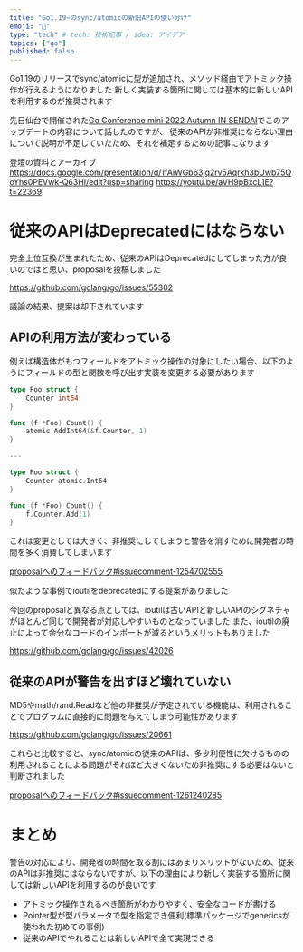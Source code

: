 ```yaml
---
title: "Go1.19~のsync/atomicの新旧APIの使い分け"
emoji: "👋"
type: "tech" # tech: 技術記事 / idea: アイデア
topics: ["go"]
published: false
---
```


Go1.19のリリースでsync/atomicに型が追加され、メソッド経由でアトミック操作が行えるようになりました
新しく実装する箇所に関しては基本的に新しいAPIを利用するのが推奨されます

先日仙台で開催された[Go Conference mini 2022 Autumn IN SENDAI](https://sendaigo.connpass.com/event/256463/)でこのアップデートの内容について話したのですが、 従来のAPIが非推奨にならない理由について説明が不足していたため、それを補足するための記事になります

登壇の資料とアーカイブ
https://docs.google.com/presentation/d/1fAiWGb63jq2rv5Aqrkh3bUwb75QoYhs0PEVwk-Q63HI/edit?usp=sharing
https://youtu.be/aVH9pBxcL1E?t=22369

# 従来のAPIはDeprecatedにはならない

完全上位互換が生まれたため、従来のAPIはDeprecatedにしてしまった方が良いのではと思い、proposalを投稿しました

https://github.com/golang/go/issues/55302

議論の結果、提案は却下されています

## APIの利用方法が変わっている

例えば構造体がもつフィールドをアトミック操作の対象にしたい場合、以下のようにフィールドの型と関数を呼び出す実装を変更する必要があります

```go
type Foo struct {
	Counter int64
}

func (f *Foo) Count() {
	atomic.AddInt64(&f.Counter, 1)
}

---

type Foo struct {
	Counter atomic.Int64
}

func (f *Foo) Count() {
	f.Counter.Add(1)
}
```

これは変更としては大きく、非推奨にしてしまうと警告を消すために開発者の時間を多く消費してしまいます

[proposalへのフィードバック#issuecomment-1254702555](https://github.com/golang/go/issues/55302#issuecomment-1254702555)

似たような事例でioutilをdeprecatedにする提案がありました

今回のproposalと異なる点としては、ioutilは古いAPIと新しいAPIのシグネチャがほとんど同じで開発者が対応しやすいものとなっていました
また、ioutilの廃止によって余分なコードのインポートが減るというメリットもありました

https://github.com/golang/go/issues/42026

## 従来のAPIが警告を出すほど壊れていない
MD5やmath/rand.Readなど他の非推奨が予定されている機能は、利用されることでプログラムに直接的に問題を与えてしまう可能性があります

https://github.com/golang/go/issues/20661

これらと比較すると、sync/atomicの従来のAPIは、多少利便性に欠けるものの利用されることによる問題がそれほど大きくないため非推奨にする必要はないと判断されました

[proposalへのフィードバック#issuecomment-1261240285](https://github.com/golang/go/issues/55302#issuecomment-1261240285)

# まとめ
警告の対応により、開発者の時間を取る割にはあまりメリットがないため、従来のAPIは非推奨にはならないですが、以下の理由により新しく実装する箇所に関しては新しいAPIを利用するのが良いです
- アトミック操作されるべき箇所がわかりやすく、安全なコードが書ける
- Pointer型が型パラメータで型を指定でき便利(標準パッケージでgenericsが使われた初めての事例)
- 従来のAPIでやれることは新しいAPIで全て実現できる

